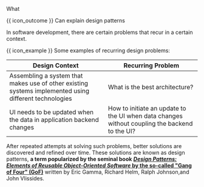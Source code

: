 <span id="title">What</span>

<span id="prereqs"></span>

<span id="outcomes">{{ icon_outcome }} Can explain design patterns</span>

<div id="body">


<tip-box type="definition">
<include src="../../../common/definitions.md#def-design-pattern" />
</tip-box>

In software development, there are certain problems that recur in a certain context.

<tip-box>

{{ icon_example }} Some examples of recurring design problems:

| Design Context  | Recurring Problem
| --------------- | -----------------
| Assembling a system that makes use of other existing systems implemented using different technologies | What is the best architecture?
| UI needs to be updated when the data in application backend changes | How to initiate an update to the UI when data changes without coupling the backend to the UI? 

</tip-box>

After repeated attempts at solving such problems, better solutions are discovered and refined over time. These solutions are known as design patterns, **a term popularized by the seminal book** [**_Design Patterns: Elements of Reusable Object-Oriented Software_ by the so-called "Gang of Four" (GoF)**](https://en.wikipedia.org/wiki/Design_Patterns) written by Eric Gamma, Richard Helm, Ralph Johnson,and John Vlissides.


</div>

<div id="extras">

<include src="exercises.md" />

</div>